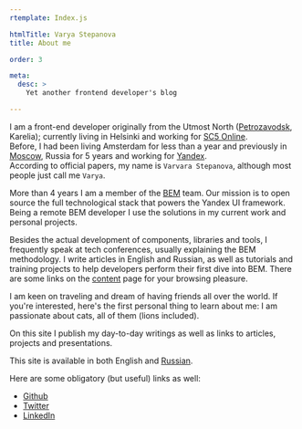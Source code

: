 ```yaml
---
rtemplate: Index.js

htmlTitle: Varya Stepanova
title: About me

order: 3

meta:
  desc: >
    Yet another frontend developer's blog

---
```

I am a front-end developer originally from the Utmost North
([Petrozavodsk](http://maps.yandex.com/-/CVR3nIPf),
Karelia); currently living in Helsinki
and working for [SC5 Online](http://sc5.io).<br/>
Before, I had been living Amsterdam for less than a year and previously in
[Moscow](http://images.yandex.com/yandsearch?text=Moscow), Russia for 5 years
and working for
[Yandex](http://www.yandex.com/).<br/>
According to official papers, my name is `Varvara Stepanova`, although most people just call me `Varya`.

More than 4 years I am a member of
the [BEM](http://bem.info/) team.
Our mission is to open source the full technological stack that powers the Yandex UI framework.
Being a remote BEM developer I use the solutions in my current work and personal
projects.

Besides the actual development of components, libraries and tools, I frequently speak at tech
conferences, usually explaining the BEM methodology. I write articles in English and Russian, as well as
tutorials and training projects to help developers perform their first dive into
BEM.
There are some links on the [content](en/content/) page for your browsing pleasure.

I am keen on traveling and dream of having friends all over the world.
If you're interested, here's the first personal thing to learn about me: I am passionate about cats, all of them (lions included).

On this site I publish my day-to-day writings as well as links to
articles, projects and presentations.

This site is available in both English and [Russian](/ru).

Here are some obligatory (but useful) links as well:

 * [Github](https://github.com/varya)
 * [Twitter](https://twitter.com/toivonens)
 * [LinkedIn](http://www.linkedin.com/pub/varvara-stepanova/30/72a/96b)
